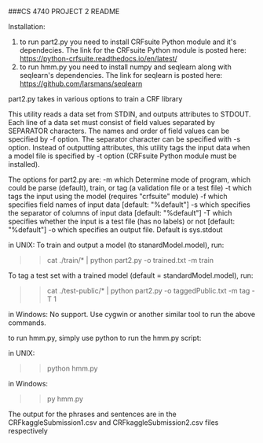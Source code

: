 ###CS 4740 PROJECT 2 README

Installation:

1) to run part2.py you need to install CRFsuite Python module and it's dependecies.  The link for the CRFsuite Python module is posted here: https://python-crfsuite.readthedocs.io/en/latest/
2) to run hmm.py you need to install numpy and seqlearn along with seqlearn's dependencies.  The link for seqlearn is posted here: https://github.com/larsmans/seqlearn

part2.py takes in various options to train a CRF library 

This utility reads a data set from STDIN, and outputs attributes to STDOUT.
Each line of a data set must consist of field values separated by SEPARATOR
characters. The names and order of field values can be specified by -f option.
The separator character can be specified with -s option. Instead of outputting
attributes, this utility tags the input data when a model file is specified by
-t option (CRFsuite Python module must be installed).

The options for part2.py are:
   -m which Determine mode of program, which could be parse (default), train, or tag (a validation file or a test file)
   -t which tags the input using the model (requires "crfsuite" module)
   -f which specifies field names of input data [default: "%default"]
   -s which specifies the separator of columns of input data [default: "%default"]
   -T which specifies whether the input is a test file (has no labels) or not [default: "%default"]
   -o which specifies an output file. Default is sys.stdout

in UNIX:
To train and output a model (to stanardModel.model), run:
>> cat ./train/* | python part2.py -o trained.txt -m train 

To tag a test set with a trained model (default = standardModel.model), run:
>> cat ./test-public/* | python part2.py -o taggedPublic.txt -m tag -T 1

in Windows:
No support.  Use cygwin or another similar tool to run the above commands.



to run hmm.py, simply use python to run the hmm.py script:

in UNIX:
>> python hmm.py

in Windows:
>> py hmm.py


The output for the phrases and sentences are in the CRFkaggleSubmission1.csv and CRFkaggleSubmission2.csv files respectively